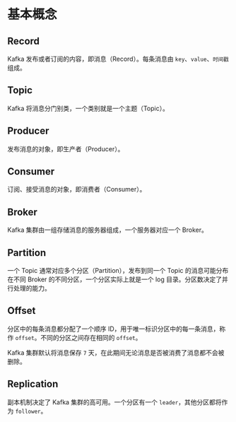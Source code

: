 # 基本概念

## Record

Kafka 发布或者订阅的内容，即消息（Record）。每条消息由 `key`、`value`、`时间戳` 组成。

## Topic

Kafka 将消息分门别类，一个类别就是一个主题（Topic）。

## Producer

发布消息的对象，即生产者（Producer）。

## Consumer

订阅、接受消息的对象，即消费者（Consumer）。

## Broker

Kafka 集群由一组存储消息的服务器组成，一个服务器对应一个 Broker。

## Partition

一个 Topic 通常对应多个分区（Partition），发布到同一个 Topic 的消息可能分布在不同 Broker 的不同分区，一个分区实际上就是一个 log 目录。分区数决定了并行处理的能力。

## Offset

分区中的每条消息都分配了一个顺序 ID，用于唯一标识分区中的每一条消息，称作 `offset`。不同的分区之间存在相同的 `offset`。

Kafka 集群默认将消息保存 `7` 天，在此期间无论消息是否被消费了消息都不会被删除。

## Replication

副本机制决定了 Kafka 集群的高可用。一个分区有一个 `leader`，其他分区都将作为 `follower`。
